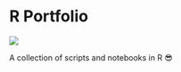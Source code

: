 # R Portfolio
![](https://img.shields.io/github/repo-size/daspeks/R-portfolio)

A collection of scripts and notebooks in R :sunglasses:
